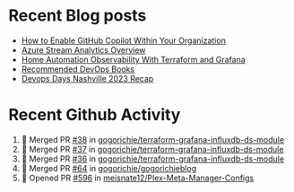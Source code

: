 # Recent Blog posts
<!-- BLOG-POST-LIST:START -->
- [How to Enable GitHub Copilot Within Your Organization](https://www.gogorichie.com/blog/microsoft/githubcopilot-enabling/)
- [Azure Stream Analytics Overview](https://www.gogorichie.com/blog/microsoft/azure-stream-analytics-overview/)
- [Home Automation Observability With Terraform and Grafana](https://www.gogorichie.com/blog/homeautomationobservability/)
- [Recommended DevOps Books](https://www.gogorichie.com/blog/recommendeddevopsbooks/)
- [Devops Days Nashville 2023 Recap](https://www.gogorichie.com/blog/devopsdaysnashville2023recap/)
<!-- BLOG-POST-LIST:END -->


# Recent Github Activity
<!--START_SECTION:activity-->
1. 🎉 Merged PR [#38](https://github.com/gogorichie/terraform-grafana-influxdb-ds-module/pull/38) in [gogorichie/terraform-grafana-influxdb-ds-module](https://github.com/gogorichie/terraform-grafana-influxdb-ds-module)
2. 🎉 Merged PR [#37](https://github.com/gogorichie/terraform-grafana-influxdb-ds-module/pull/37) in [gogorichie/terraform-grafana-influxdb-ds-module](https://github.com/gogorichie/terraform-grafana-influxdb-ds-module)
3. 🎉 Merged PR [#36](https://github.com/gogorichie/terraform-grafana-influxdb-ds-module/pull/36) in [gogorichie/terraform-grafana-influxdb-ds-module](https://github.com/gogorichie/terraform-grafana-influxdb-ds-module)
4. 🎉 Merged PR [#64](https://github.com/gogorichie/gogorichieblog/pull/64) in [gogorichie/gogorichieblog](https://github.com/gogorichie/gogorichieblog)
5. 💪 Opened PR [#596](https://github.com/meisnate12/Plex-Meta-Manager-Configs/pull/596) in [meisnate12/Plex-Meta-Manager-Configs](https://github.com/meisnate12/Plex-Meta-Manager-Configs)
<!--END_SECTION:activity-->

